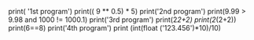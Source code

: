 print( '1st program')
print(( 9 ** 0.5) * 5)
print('2nd program')
print(9.99 > 9.98 and 1000 != 1000.1)
print('3rd program')
print(2*2+2)
print(2*(2+2))
print(6==8)
print('4th program')
print (int(float ('123.456')*10)/10)


